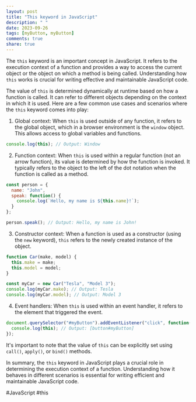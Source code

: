 ```yaml
---
layout: post
title: "This keyword in JavaScript"
description: " "
date: 2023-09-26
tags: [myButton, myButton]
comments: true
share: true
---
```


The `this` keyword is an important concept in JavaScript. It refers to the execution context of a function and provides a way to access the current object or the object on which a method is being called. Understanding how `this` works is crucial for writing effective and maintainable JavaScript code.

The value of `this` is determined dynamically at runtime based on how a function is called. It can refer to different objects depending on the context in which it is used. Here are a few common use cases and scenarios where the `this` keyword comes into play:

1. Global context: When `this` is used outside of any function, it refers to the global object, which in a browser environment is the `window` object. This allows access to global variables and functions.
```javascript
console.log(this); // Output: Window
```

2. Function context: When `this` is used within a regular function (not an arrow function), its value is determined by how the function is invoked. It typically refers to the object to the left of the dot notation when the function is called as a method.
```javascript
const person = {
  name: "John",
  speak: function() {
    console.log(`Hello, my name is ${this.name}!`);
  }
};

person.speak(); // Output: Hello, my name is John!
```

3. Constructor context: When a function is used as a constructor (using the `new` keyword), `this` refers to the newly created instance of the object.
```javascript
function Car(make, model) {
  this.make = make;
  this.model = model;
}

const myCar = new Car("Tesla", "Model 3");
console.log(myCar.make); // Output: Tesla
console.log(myCar.model); // Output: Model 3
```

4. Event handlers: When `this` is used within an event handler, it refers to the element that triggered the event.
```javascript
document.querySelector("#myButton").addEventListener("click", function() {
  console.log(this); // Output: [button#myButton]
});
```

It's important to note that the value of `this` can be explicitly set using `call()`, `apply()`, or `bind()` methods.

In summary, the `this` keyword in JavaScript plays a crucial role in determining the execution context of a function. Understanding how it behaves in different scenarios is essential for writing efficient and maintainable JavaScript code.

#JavaScript #this
